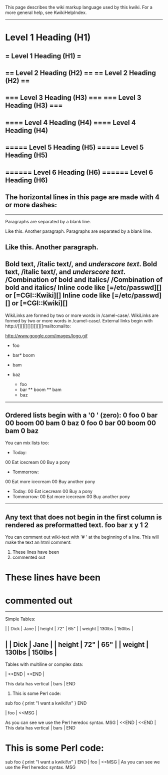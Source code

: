 This page describes the wiki markup language used by this kwiki.  For a more general help, see KwikiHelpIndex.

---

# Level 1 Heading (H1)

  = Level 1 Heading (H1) =
----
== Level 2 Heading (H2) ==
  == Level 2 Heading (H2) ==
----
=== Level 3 Heading (H3) ===
  === Level 3 Heading (H3) ===
----
==== Level 4 Heading (H4)
  ==== Level 4 Heading (H4)
----
===== Level 5 Heading (H5)
  ===== Level 5 Heading (H5)
----
====== Level 6 Heading (H6)
  ====== Level 6 Heading (H6)
----
The horizontal lines in this page are made with 4 or more dashes:
  ----
----
Paragraphs are separated by a blank line.

Like this. Another paragraph.
  Paragraphs are separated by a blank line.

  Like this. Another paragraph.
----
**Bold text**, /italic text/, and _underscore text_.
  **Bold text**, /italic text/, and _underscore text_.
/**Combination of bold and italics**/
  /**Combination of bold and italics**/
Inline code like [=/etc/passwd][] or [=CGI::Kwiki][]
  Inline code like [=/etc/passwd][] or [=CGI::Kwiki][]
----
WikiLinks are formed by two or more words in /camel-case/.
  WikiLinks are formed by two or more words in /camel-case/.
External links begin with http://[][][][][][][][]mailto:mailto:

http://www.google.com/images/logo.gif

* foo
* bar* boom
* bam


* baz

  * foo
  * bar
  ** boom
  ** bam
  * baz
----
Ordered lists begin with a '0 ' (zero):
0 foo
0 bar
00 boom
00 bam
0 baz
  0 foo
  0 bar
  00 boom
  00 bam
  0 baz
----
You can mix lists too:

* Today:

00 Eat icecream
00 Buy a pony

* Tommorrow:

00 Eat more icecream
00 Buy another pony
  * Today:
  00 Eat icecream
  00 Buy a pony
  * Tommorrow:
  00 Eat more icecream
  00 Buy another pony
----
Any text that does not begin in the first column is rendered as preformatted text.
      foo   bar
       x     y
       1     2
----
You can comment out wiki-text with '# ' at the beginning of a line. This will make the text an html comment:

1. These lines have been 
1. commented out

  # These lines have been 
  # commented out
----
Simple Tables:

|  | Dick | Jane |
| height | 72" | 65" |
| weight | 130lbs | 150lbs |


  |        | Dick   | Jane |
  | height | 72"    | 65"  |
  | weight | 130lbs | 150lbs |
----
Tables with multiline or complex data:

| <<END | <<END |


This data has vertical | bars |
END

1. This is some Perl code:

sub foo {
    print "I want a kwiki!\n"
}
END

| foo | <<MSG |


As you can see we use
the Perl heredoc syntax.
MSG
  | <<END | <<END |
  This data has vertical | bars |
  END
  # This is some Perl code:
  sub foo {
      print "I want a kwiki!\n"
  }
  END
  | foo | <<MSG |
  As you can see we use
  the Perl heredoc syntax.
  MSG
